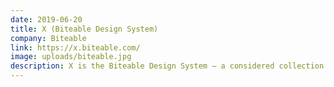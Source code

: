 ```yaml
---
date: 2019-06-20
title: X (Biteable Design System)
company: Biteable
link: https://x.biteable.com/
image: uploads/biteable.jpg
description: X is the Biteable Design System — a considered collection of resources to help you create Biteable-flavored design and content. Come here to understand our brand and creative vision, align with our philosophy, and access tooling.
---
```

